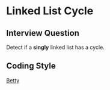 # Linked List Cycle
## Interview Question
Detect if a **singly** linked list has a cycle.
## Coding Style
[Betty](https://github.com/hs-hq/Betty)

